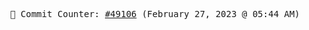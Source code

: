 <p align="center">
    <samp>
        📮 Commit Counter: <a href="https://github.com/Javascript-void0/Javascript-void0/commits/main">#49106</a> (February 27, 2023 @ 05:44 AM)
    </samp>
</p>